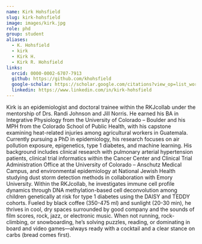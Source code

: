 ```yaml
---
name: Kirk Hohsfield
slug: kirk-hohsfield
image: images/kirk.jpg
role: phd
group: student
aliases:
  - K. Hohsfield
  - kirk
  - Kirk H.
  - Kirk R. Hohsfield
links:
  orcid: 0000-0002-6707-7913
  github: https://github.com/khohsfield
  google-scholar: https://scholar.google.com/citations?view_op=list_works&hl=en&user=LDgPITIAAAAJ
  linkedin: https://www.linkedin.com/in/kirk-hohsfield 
---
```


Kirk is an epidemiologist and doctoral trainee within the RKJcollab under the mentorship of Drs. Randi Johnson and Jill Norris. He earned his BA in Integrative Physiology from the University of Colorado – Boulder and his MPH from the Colorado School of Public Health, with his capstone examining heat-related injuries among agricultural workers in Guatemala. Currently pursuing a PhD in epidemiology, his research focuses on air pollution exposure, epigenetics, type 1 diabetes, and machine learning. His background includes clinical research with pulmonary arterial hypertension patients, clinical trial informatics within the Cancer Center and Clinical Trial Administration Office at the University of Colorado – Anschutz Medical Campus, and environmental epidemiology at National Jewish Health studying dust storm detection methods in collaboration with Emory University. Within the RKJcollab, he investigates immune cell profile dynamics through DNA methylation-based cell deconvolution among children genetically at risk for type 1 diabetes using the DAISY and TEDDY cohorts.
Fueled by black coffee (350-475 ml) and sunlight (20-30 min), he thrives in cool, dry spaces surrounded by good company and the sounds of film scores, rock, jazz, or electronic music. When not running, rock-climbing, or snowboarding, he’s solving puzzles, reading, or dominating in board and video games—always ready with a cocktail and a clear stance on carbs (bread comes first).

